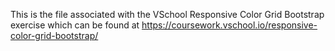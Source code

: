 This is the file associated with the VSchool Responsive Color Grid Bootstrap exercise which can be found at https://coursework.vschool.io/responsive-color-grid-bootstrap/